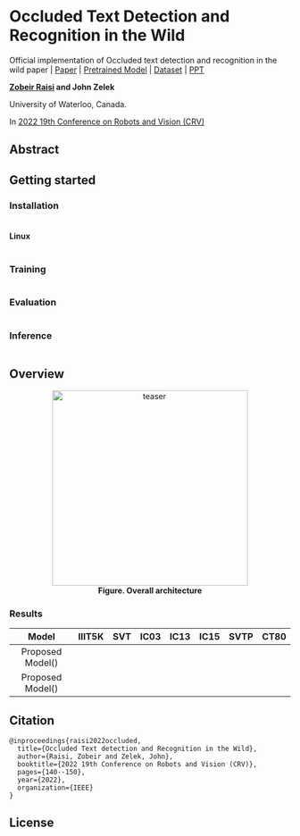 # Occluded Text Detection and Recognition in the Wild


Official implementation of Occluded text detection and recognition in the wild paper | [Paper](https://ieeexplore.ieee.org/abstract/document/9867061/) | [Pretrained Model]() | [Dataset]() | [PPT]()

**[Zobeir Raisi](https://github.com/zobeirraisi) and John Zelek**

University of Waterloo, Canada.

In [2022 19th Conference on Robots and Vision (CRV)](https://www.computerrobotvision.org/)

## Abstract


## Getting started
### Installation
```

```

#### Linux
```
```

### Training
```
```
### Evaluation
```
```
### Inference
```
```

## Overview
<p align="center">
  <img width="350" alt="teaser" src="./figs/architecture.png">
  <br>
  <b>Figure. Overall architecture</b>
</p>

### Results

| Model | IIIT5K | SVT | IC03 | IC13 | IC15 | SVTP | CT80 |
|:-----:|:------:|:---:|:----:|:----:|:----:|:----:|:----:|
| Proposed Model() | |  |  |  |  |  |  |
| Proposed Model() |  |  |  |  |  |  |  |

## Citation
```
@inproceedings{raisi2022occluded,
  title={Occluded Text detection and Recognition in the Wild},
  author={Raisi, Zobeir and Zelek, John},
  booktitle={2022 19th Conference on Robots and Vision (CRV)},
  pages={140--150},
  year={2022},
  organization={IEEE}
}
```

## License
```

```
